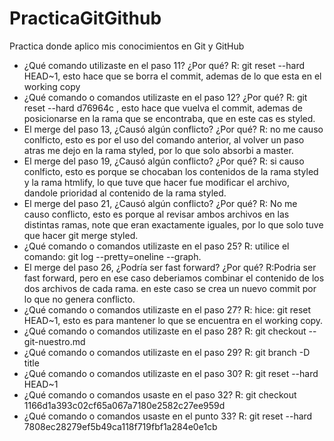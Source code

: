 # PracticaGitGithub
Practica donde aplico mis conocimientos en Git y GitHub

 
- ¿Qué comando utilizaste en el paso 11? ¿Por qué?
    R: git reset --hard HEAD~1, esto hace que se borra el commit, ademas de lo que esta en el working copy
- ¿Qué comando o comandos utilizaste en el paso 12? ¿Por qué?
    R: git reset --hard d76964c , esto hace que vuelva el commit, ademas de posicionarse
    en la rama que se encontraba, que en este cas es styled.
- El merge del paso 13, ¿Causó algún conflicto? ¿Por qué?
    R: no me causo conlficto, esto es por el uso del comando anterior, al volver un paso atras
    me dejo en la rama styled, por lo que solo absorbi a master.
- El merge del paso 19, ¿Causó algún conflicto? ¿Por qué?
    R: si causo conlficto, esto es porque se chocaban los contenidos de la rama styled y la rama htmlify,
    lo que tuve que hacer fue modificar el archivo, dandole prioridad al contenido de la rama styled.
- El merge del paso 21, ¿Causó algún conflicto? ¿Por qué?
    R: No me causo conflicto, esto es porque al revisar ambos archivos en las distintas ramas, note que eran
    exactamente iguales, por lo que solo tuve que hacer git merge styled.
- ¿Qué comando o comandos utilizaste en el paso 25?
    R: utilice el comando: git log --pretty=oneline --graph.
- El merge del paso 26, ¿Podría ser fast forward? ¿Por qué?
    R:Podria ser fast forward, pero en ese caso deberiamos combinar el contenido de los dos archivos
    de cada rama. en este caso se crea un nuevo commit por lo que no genera conflicto.
- ¿Qué comando o comandos utilizaste en el paso 27?
    R: hice: git reset HEAD~1, esto es para mantener lo que se encuentra en el working copy.
- ¿Qué comando o comandos utilizaste en el paso 28?
    R: git checkout -- git-nuestro.md
- ¿Qué comando o comandos utilizaste en el paso 29?
    R: git branch -D title
- ¿Qué comando o comandos utilizaste en el paso 30?
    R: git reset --hard HEAD~1
- ¿Qué comando o comandos usaste en el paso 32?
    R: git checkout 1166d1a393c02cf65a067a7180e2582c27ee959d
- ¿Qué comando o comandos usaste en el punto 33?
    R: git reset --hard 7808ec28279ef5b49ca118f719fbf1a284e0e1cb
